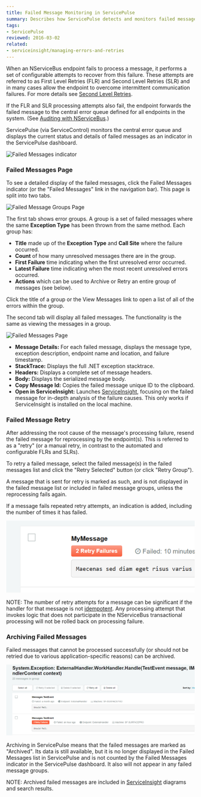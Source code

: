 ```yaml
---
title: Failed Message Monitoring in ServicePulse
summary: Describes how ServicePulse detects and monitors failed messages, and allows retrying, or archiving failing messages
tags:
- ServicePulse
reviewed: 2016-03-02 
related:
- serviceinsight/managing-errors-and-retries
---
```


When an NServiceBus endpoint fails to process a message, it performs a set of configurable attempts to recover from this failure. These attempts are referred to as First Level Retries (FLR) and Second Level Retries (SLR) and in many cases allow the endpoint to overcome intermittent communication failures. For more details see [Second Level Retries](/nservicebus/errors/automatic-retries.md).

If the FLR and SLR processing attempts also fail, the endpoint forwards the failed message to the central error queue defined for all endpoints in the system. (See [Auditing with NServiceBus](/nservicebus/operations/auditing.md).)

ServicePulse (via ServiceControl) monitors the central error queue and displays the current status and details of failed messages as an indicator in the ServicePulse dashboard.

![Failed Messages indicator](images/indicators-failed-message.png)


### Failed Messages Page

To see a detailed display of the failed messages, click the Failed Messages indicator (or the "Failed Messages" link in the navigation bar). This page is split into two tabs.

![Failed Message Groups Page](intro-failed-messages-failed-groups-page.png)

The first tab shows error groups. A group is a set of failed messages where the same **Exception Type** has been thrown from the same method. Each group has:

 * **Title** made up of the **Exception Type** and **Call Site** where the failure occurred.
 * **Count** of how many unresolved messages there are in the group.
 * **First Failure** time indicating when the first unresolved error occurred.
 * **Latest Failure** time indicating when the most recent unresolved errors occurred.
 * **Actions** which can be used to Archive or Retry an entire group of messages (see below).

Click the title of a group or the View Messages link to open a list of all of the errors within the group.

The second tab will display all failed messages. The functionality is the same as viewing the messages in a group.

![Failed Messages Page](intro-failed-messages-failed-messages-page.png)


 * **Message Details:** For each failed message, displays the message type, exception description, endpoint name and location, and failure timestamp. 
 * **StackTrace:** Displays the full .NET exception stacktrace.
 * **Headers:** Displays a complete set of message headers.
 * **Body:** Displays the serialized message body.
 * **Copy Message Id:** Copies the failed message unique ID to the clipboard.
 * **Open in ServiceInsight:** Launches [ServiceInsight](/serviceinsight/), focusing on the failed message for in-depth analysis of the failure causes. This only works if ServiceInsight is installed on the local machine. 


### Failed Message Retry

After addressing the root cause of the message's processing failure, resend the failed message for reprocessing by the endpoint(s). This is referred to as a "retry" (or a manual retry, in contrast to the automated and configurable FLRs and SLRs).

To retry a failed message, select the failed message(s) in the failed messages list and click the "Retry Selected" button (or click "Retry Group").

A message that is sent for retry is marked as such, and is not displayed in the failed message list or included in failed message groups, unless the reprocessing fails again.

If a message fails repeated retry attempts, an indication is added, including the number of times it has failed.

![Repeated failure indication](images/failed-messages-repeated-failure.png)

NOTE: The number of retry attempts for a message can be significant if the handler for that message is not [idempotent](/nservicebus/concept-overview.md#idempotence). Any processing attempt that invokes logic that does not participate in the NServiceBus transactional processing will not be rolled back on processing failure.


### Archiving Failed Messages

Failed messages that cannot be processed successfully (or should not be retried due to various application-specific reasons) can be archived.

![Failed Message Archive](images/failed-messages-archive.png)

Archiving in ServicePulse means that the failed messages are marked as "Archived". Its data is still available, but it is no longer displayed in the Failed Messages list in ServicePulse and is not counted by the Failed Messages indicator in the ServicePulse dashboard. It also will not appear in any failed message groups.

NOTE: Archived failed messages are included in [ServiceInsight](/serviceinsight/) diagrams and search results.